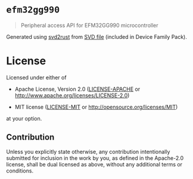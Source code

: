 # `efm32gg990`

> Peripheral access API for EFM32GG990 microcontroller

Generated using [svd2rust] from [SVD file] (included in Device Family Pack).

[svd2rust]: https://github.com/japaric/svd2rust
[SVD file]: https://www.keil.com/dd2/siliconlaboratories/efm32gg990f1024/

# License

Licensed under either of

- Apache License, Version 2.0 ([LICENSE-APACHE](LICENSE-APACHE) or
  http://www.apache.org/licenses/LICENSE-2.0)

- MIT license ([LICENSE-MIT](LICENSE-MIT) or http://opensource.org/licenses/MIT)

at your option.

## Contribution

Unless you explicitly state otherwise, any contribution intentionally submitted
for inclusion in the work by you, as defined in the Apache-2.0 license, shall be
dual licensed as above, without any additional terms or conditions.
